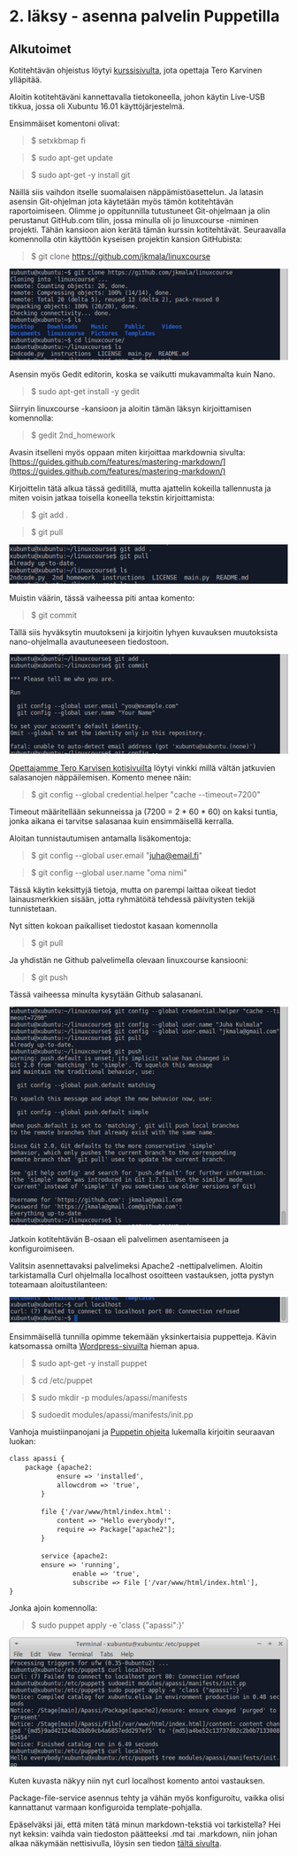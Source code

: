 # 2. läksy - asenna palvelin Puppetilla

## Alkutoimet

Kotitehtävän ohjeistus löytyi [kurssisivulta](http://terokarvinen.com/2017/aikataulu-%E2%80%93-linuxin-keskitetty-hallinta-%E2%80%93-ict4tn011-11-%E2%80%93-loppukevat-2017-p2#comment-22372), jota opettaja Tero Karvinen ylläpitää. 

Aloitin kotitehtäväni kannettavalla tietokoneella, johon käytin Live-USB tikkua, jossa oli Xubuntu 16.01 käyttöjärjestelmä.

Ensimmäiset komentoni olivat:
> $ setxkbmap fi

> $ sudo apt-get update

> $ sudo apt-get -y install git

Näillä siis vaihdon itselle suomalaisen näppämistöasettelun. Ja latasin asensin Git-ohjelman jota käytetään myös tämön kotitehtävän raportoimiseen. Olimme jo oppitunnilla tutustuneet Git-ohjelmaan ja olin perustanut GitHub.com tilin, jossa minulla oli jo linuxcourse -niminen projekti. Tähän kansioon aion kerätä tämän kurssin kotitehtävät. Seuraavalla komennolla otin käyttöön kyseisen projektin kansion GitHubista:
> $ git clone https://github.com/jkmala/linuxcourse

![kuva 1](/images/2-1.jpg)


Asensin myös Gedit editorin, koska se vaikutti mukavammalta kuin Nano.
> $ sudo apt-get install -y gedit

Siirryin linuxcourse -kansioon ja aloitin tämän läksyn kirjoittamisen komennolla:
> $ gedit 2nd_homework

Avasin itselleni myös oppaan miten kirjoittaa markdownia sivulta:
[https://guides.github.com/features/mastering-markdown/](https://guides.github.com/features/mastering-markdown/)

Kirjoittelin tätä alkua tässä geditillä, mutta ajattelin kokeilla tallennusta ja miten voisin jatkaa toisella koneella tekstin kirjoittamista:
> $ git add .

> $ git pull

![kuva 2](/images/2-2.jpg)

Muistin väärin, tässä vaiheessa piti antaa komento:

> $ git commit

Tällä siis hyväksytin muutokseni ja kirjoitin lyhyen kuvauksen muutoksista nano-ohjelmalla avautuneeseen tiedostoon.

![kuva 3](/images/2-3.png)

[Opettajamme Tero Karvisen kotisivuilta](http://terokarvinen.com/2016/publish-your-project-with-github) löytyi vinkki millä vältän jatkuvien salasanojen näppäilemisen. Komento menee näin:

> $ git config --global credential.helper "cache --timeout=7200"

Timeout määritellään sekunneissa ja (7200 = 2 * 60 * 60) on kaksi tuntia, jonka aikana ei tarvitse salasanaa kuin ensimmäisellä kerralla.

Aloitan tunnistautumisen antamalla lisäkomentoja:

> $ git config --global user.email "juha@email.fi"

> $ git config --global user.name "oma nimi"

Tässä käytin keksittyjä tietoja, mutta on parempi laittaa oikeat tiedot lainausmerkkien sisään, jotta ryhmätöitä tehdessä päivitysten tekijä tunnistetaan.


Nyt sitten kokoan paikalliset tiedostot kasaan komennolla 

> $ git pull

Ja yhdistän ne Github palvelimella olevaan linuxcourse kansiooni:

> $ git push

Tässä vaiheessa minulta kysytään Github salasanani.

![kuva 4](/images/2-4.png)

Jatkoin kotitehtävän B-osaan eli palvelimen asentamiseen ja konfiguroimiseen.

Valitsin asennettavaksi palvelimeksi Apache2 -nettipalvelimen. Aloitin tarkistamalla Curl ohjelmalla localhost osoitteen vastauksen, jotta pystyn toteamaan aloitustilanteen:

![kuva 5](/images/2-5.png)

Ensimmäisellä tunnilla opimme tekemään yksinkertaisia puppetteja. Kävin katsomassa omilta [Wordpress-sivuilta](https://jkmala.wordpress.com/category/linuxin-keskitetty-hallinta-kevat-2017/) hieman apua.

> $ sudo apt-get -y install puppet

> $ cd /etc/puppet

> $ sudo mkdir -p modules/apassi/manifests

> $ sudoedit modules/apassi/manifests/init.pp

Vanhoja muistiinpanojani ja [Puppetin ohjeita](https://docs.puppet.com/puppet/3.8/lang_relationships.html) lukemalla kirjoitin seuraavan luokan:
   


	class apassi {
		package {apache2:
        		ensure => 'installed',
        		allowcdrom => 'true',
      		}
      
      		file {'/var/www/html/index.html':
        		content => "Hello everybody!",
        		require => Package["apache2"];
      		}
      
      		service {apache2:
 			ensure => 'running',
            		enable => 'true',
            		subscribe => File ['/var/www/html/index.html'],
	}

Jonka ajoin komennolla: 

> $ sudo puppet apply -e 'class {"apassi":}'

![kuva 6](/images/2-6.png)


Kuten kuvasta näkyy niin nyt curl localhost komento antoi vastauksen.

Package-file-service asennus tehty ja vähän myös konfiguroitu, vaikka olisi kannattanut varmaan konfiguroida template-pohjalla. 

Epäselväksi jäi, että miten tätä minun markdown-tekstiä voi tarkistella? Hei nyt keksin: vaihda vain tiedoston päätteeksi .md tai .markdown, niin johan alkaa näkymään nettisivulla, löysin sen tiedon [tältä sivulta](https://guides.github.com/features/mastering-markdown/#what).
